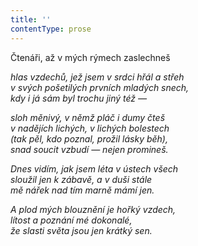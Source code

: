 ```yaml
---
title: ''
contentType: prose
---
```


<section>

Čtenáři, až v mých rýmech zaslechneš

_hlas vzdechů, jež jsem v srdci hřál a střeh  
v svých pošetilých prvních mladých snech,  
kdy i já sám byl trochu jiný též —_

</section>

<section>

_sloh měnivý, v němž pláč i dumy čteš  
v nadějích lichých, v lichých bolestech  
(tak pěl, kdo poznal, prožil lásky běh),  
snad soucit vzbudí — nejen promineš._

</section>

<section>

_Dnes vidím, jak jsem léta v ústech všech  
sloužil jen k zábavě, a v duši stále  
mě nářek nad tím marně mámí jen._

</section>

<section>

_A plod mých blouznění je hořký vzdech,  
lítost a poznání mé dokonalé,  
že slasti světa jsou jen krátký sen._

</section>
